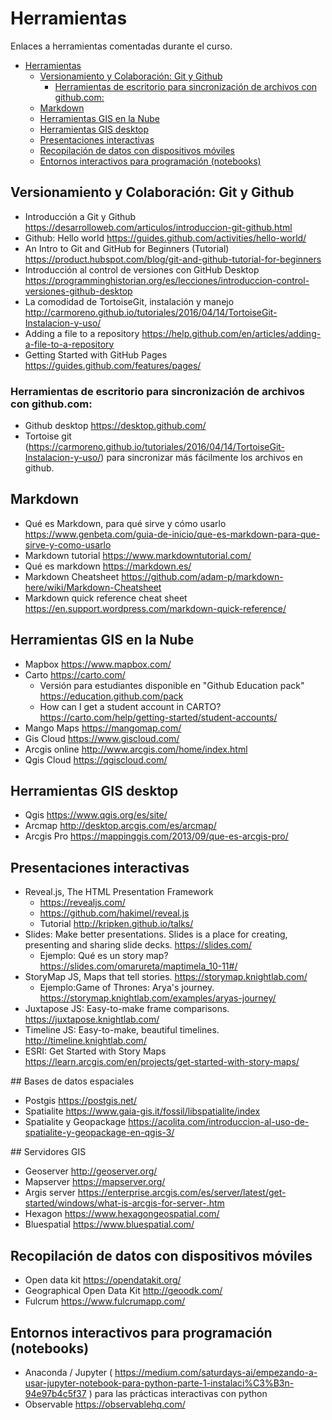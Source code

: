 # Herramientas

Enlaces a herramientas comentadas durante el curso.

- [Herramientas](#herramientas)
  - [Versionamiento y Colaboración: Git y Github](#versionamiento-y-colaboraci%C3%B3n-git-y-github)
    - [Herramientas de escritorio para sincronización de archivos con github.com:](#herramientas-de-escritorio-para-sincronizaci%C3%B3n-de-archivos-con-githubcom)
  - [Markdown](#markdown)
  - [Herramientas GIS en la Nube](#herramientas-gis-en-la-nube)
  - [Herramientas GIS desktop](#herramientas-gis-desktop)
  - [Presentaciones interactivas](#presentaciones-interactivas)
  - [Recopilación de datos con dispositivos móviles](#recopilaci%C3%B3n-de-datos-con-dispositivos-m%C3%B3viles)
  - [Entornos interactivos para programación (notebooks)](#entornos-interactivos-para-programaci%C3%B3n-notebooks)



## Versionamiento y Colaboración: Git y Github

* Introducción a Git y Github https://desarrolloweb.com/articulos/introduccion-git-github.html
* Github: Hello world https://guides.github.com/activities/hello-world/
* An Intro to Git and GitHub for Beginners (Tutorial) https://product.hubspot.com/blog/git-and-github-tutorial-for-beginners
* Introducción al control de versiones con GitHub Desktop https://programminghistorian.org/es/lecciones/introduccion-control-versiones-github-desktop
* La comodidad de TortoiseGit, instalación y manejo http://carmoreno.github.io/tutoriales/2016/04/14/TortoiseGit-Instalacion-y-uso/
* Adding a file to a repository  https://help.github.com/en/articles/adding-a-file-to-a-repository
* Getting Started with GitHub Pages https://guides.github.com/features/pages/

### Herramientas de escritorio para sincronización de archivos con github.com:

* Github desktop https://desktop.github.com/
* Tortoise git (https://carmoreno.github.io/tutoriales/2016/04/14/TortoiseGit-Instalacion-y-uso/) para sincronizar más fácilmente los archivos en github.

## Markdown

* Qué es Markdown, para qué sirve y cómo usarlo https://www.genbeta.com/guia-de-inicio/que-es-markdown-para-que-sirve-y-como-usarlo
* Markdown tutorial https://www.markdowntutorial.com/
* Qué es markdown https://markdown.es/
* Markdown Cheatsheet https://github.com/adam-p/markdown-here/wiki/Markdown-Cheatsheet
* Markdown quick reference cheat sheet https://en.support.wordpress.com/markdown-quick-reference/


## Herramientas GIS en la Nube

* Mapbox https://www.mapbox.com/
* Carto https://carto.com/
  * Versión para estudiantes disponible en "Github Education pack" https://education.github.com/pack
  * How can I get a student account in CARTO? https://carto.com/help/getting-started/student-accounts/
* Mango Maps https://mangomap.com/
* Gis Cloud https://www.giscloud.com/
* Arcgis online http://www.arcgis.com/home/index.html
* Qgis Cloud https://qgiscloud.com/

## Herramientas GIS desktop

* Qgis https://www.qgis.org/es/site/
* Arcmap http://desktop.arcgis.com/es/arcmap/
* Arcgis Pro https://mappinggis.com/2013/09/que-es-arcgis-pro/

## Presentaciones interactivas

* Reveal.js,  The HTML Presentation Framework  
  * https://revealjs.com/
  * https://github.com/hakimel/reveal.js
  * Tutorial http://kripken.github.io/talks/
* Slides: Make better presentations. Slides is a place for creating, presenting and sharing slide decks.
  https://slides.com/
  * Ejemplo: Qué es un story map? https://slides.com/omarureta/maptimela_10-11#/   
* StoryMap JS,  Maps that tell stories.  https://storymap.knightlab.com/
  * Ejemplo:Game of Thrones: Arya's journey. https://storymap.knightlab.com/examples/aryas-journey/
* Juxtapose JS: Easy-to-make frame comparisons. https://juxtapose.knightlab.com/
* Timeline JS: Easy-to-make, beautiful timelines. http://timeline.knightlab.com/
* ESRI: Get Started with Story Maps https://learn.arcgis.com/en/projects/get-started-with-story-maps/


## Bases de datos espaciales

* Postgis https://postgis.net/
* Spatialite https://www.gaia-gis.it/fossil/libspatialite/index
* Spatialite y Geopackage https://acolita.com/introduccion-al-uso-de-spatialite-y-geopackage-en-qgis-3/


## Servidores GIS

* Geoserver http://geoserver.org/
* Mapserver https://mapserver.org/
* Argis server https://enterprise.arcgis.com/es/server/latest/get-started/windows/what-is-arcgis-for-server-.htm
* Hexagon https://www.hexagongeospatial.com/
* Bluespatial https://www.bluespatial.com/


## Recopilación de datos con dispositivos móviles

* Open data kit https://opendatakit.org/
* Geographical Open Data Kit  http://geoodk.com/
* Fulcrum https://www.fulcrumapp.com/



## Entornos interactivos para programación (notebooks)

* Anaconda / Jupyter ( https://medium.com/saturdays-ai/empezando-a-usar-jupyter-notebook-para-python-parte-1-instalaci%C3%B3n-94e97b4c5f37 )  para las prácticas interactivas con python
* Observable https://observablehq.com/




